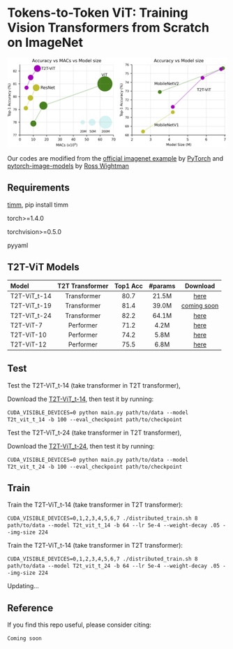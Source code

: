 # Tokens-to-Token ViT: Training Vision Transformers from Scratch on ImageNet

![](images/f1.png)

Our codes are modified from the [official imagenet example](https://github.com/pytorch/examples/tree/master/imagenet) by [PyTorch](https://pytorch.org/) and [pytorch-image-models](https://github.com/rwightman/pytorch-image-models) by [Ross Wightman](https://github.com/rwightman)


## Requirements
[timm](https://github.com/rwightman/pytorch-image-models), pip install timm

torch>=1.4.0

torchvision>=0.5.0

pyyaml


## T2T-ViT Models


| Model    | T2T Transformer | Top1 Acc | #params |  Download|
| :---     |   :---:         |  :---:   |  :---:  |  :---:  | 
| T2T-ViT_t-14 | Transformer |   80.7   |  21.5M | [here](https://drive.google.com/file/d/1GG_hOMwC_ceDt_FqlESQ8QhCHATLfIJC/view?usp=sharing)  | 
| T2T-ViT_t-19 | Transformer |   81.4   |  39.0M | [coming soon]() | 
| T2T-ViT_t-24 | Transformer |   82.2   |  64.1M | [here](https://drive.google.com/file/d/1Edw9jFasXFl5LVrRvJ44vMuQXOlvbDJP/view?usp=sharing) | 
| T2T-ViT-7    |  Performer  |   71.2   |  4.2M  | [here](https://drive.google.com/file/d/1nmp77cSrGfE1CeW_aUAFihfxmz4AWAcT/view?usp=sharing)| 
| T2T-ViT-10   |  Performer  |   74.2   |  5.8M  | [here](https://drive.google.com/file/d/1mn4Qyl-WfmytDSB530Nb0ie3Y5DMCzM_/view?usp=sharing)  | 
| T2T-ViT-12   |  Performer  |   75.5   |  6.8M  | [here](https://drive.google.com/file/d/1LMnlAFJsKnQLfbqX0vYs4n30H4DfXuI8/view?usp=sharing)  | 


## Test

Test the T2T-ViT_t-14 (take transformer in T2T transformer),

Download the [T2T-ViT_t-14](https://drive.google.com/file/d/1GG_hOMwC_ceDt_FqlESQ8QhCHATLfIJC/view?usp=sharing), then test it by running:

```
CUDA_VISIBLE_DEVICES=0 python main.py path/to/data --model T2t_vit_t_14 -b 100 --eval_checkpoint path/to/checkpoint
```

Test the T2T-ViT_t-24 (take transformer in T2T transformer),

Download the [T2T-ViT_t-24](https://drive.google.com/file/d/1Edw9jFasXFl5LVrRvJ44vMuQXOlvbDJP/view?usp=sharing), then test it by running:

```
CUDA_VISIBLE_DEVICES=0 python main.py path/to/data --model T2t_vit_t_24 -b 100 --eval_checkpoint path/to/checkpoint
```

## Train

Train the T2T-ViT_t-14 (take transformer in T2T transformer):
```
CUDA_VISIBLE_DEVICES=0,1,2,3,4,5,6,7 ./distributed_train.sh 8 path/to/data --model T2t_vit_t_14 -b 64 --lr 5e-4 --weight-decay .05 --img-size 224
```

Train the T2T-ViT_t-14 (take transformer in T2T transformer):
```
CUDA_VISIBLE_DEVICES=0,1,2,3,4,5,6,7 ./distributed_train.sh 8 path/to/data --model T2t_vit_t_24 -b 64 --lr 5e-4 --weight-decay .05 --img-size 224
```


Updating...


## Reference
If you find this repo useful, please consider citing:
```
Coming soon
```
